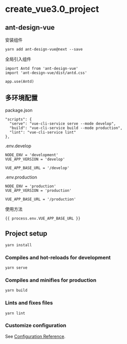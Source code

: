 # create_vue3.0_project

## ant-design-vue
安装组件
```
yarn add ant-design-vue@next --save
```
全局引入组件
```
import Antd from 'ant-design-vue'
import 'ant-design-vue/dist/antd.css'

app.use(Antd)
```

## 多环境配置
package.json
```
"scripts": {
  "serve": "vue-cli-service serve --mode develop",
  "build": "vue-cli-service build --mode production",
  "lint": "vue-cli-service lint"
},
```
.env.develop
```
NODE_ENV = 'development'
VUE_APP_VERSION = 'develop'

VUE_APP_BASE_URL = '/develop'
```
.env.production
```
NODE_ENV = 'production'
VUE_APP_VERSION = 'production'

VUE_APP_BASE_URL = '/production'
```
使用方法
```
{{ process.env.VUE_APP_BASE_URL }}
```

## Project setup
```
yarn install
```

### Compiles and hot-reloads for development
```
yarn serve
```

### Compiles and minifies for production
```
yarn build
```

### Lints and fixes files
```
yarn lint
```

### Customize configuration
See [Configuration Reference](https://cli.vuejs.org/config/).
